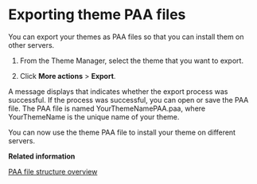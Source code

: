 # Exporting theme PAA files

You can export your themes as PAA files so that you can install them on other servers.

1.  From the Theme Manager, select the theme that you want to export.

2.  Click **More actions** \> **Export**.


A message displays that indicates whether the export process was successful. If the process was successful, you can open or save the PAA file. The PAA file is named YourThemeNamePAA.paa, where YourThemeName is the unique name of your theme.

You can now use the theme PAA file to install your theme on different servers.


**Related information**  


[PAA file structure overview](../config/si_paa_spec_ov.md)

